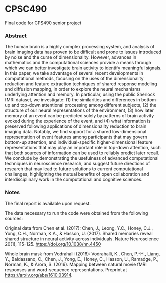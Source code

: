 # CPSC490
Final code for CPS490 senior project

### Abstract
The human brain is a highly complex processing system, and analysis of brain imaging data has proven to be difficult and prone to issues introduced by noise and the curse of dimensionality. However, advances in mathematics and the computational sciences provide a means through which we can better investigate brain activity to identify meaningful signals. In this paper, we take advantage of several recent developments in computational methods, focusing on the uses of the dimensionality reduction and feature extraction techniques of shared response modeling and diffusion mapping, in order to explore the neural mechanisms underlying attention and memory. In particular, using the public Sherlock fMRI dataset, we investigate: (1) the similarities and differences in bottom-up and top-down attentional processing among different subjects, (2) the structure of our neural representations of the environment, (3) how later memory of an event can be predicted solely by patterns of brain activity evoked during the experience of the event, and (4) what information is preserved following applications of dimensionality reduction to brain imaging data. Notably, we find support for a shared low-dimensional representation of event features among participants that may govern bottom-up attention, and individual-specific higher-dimensional feature representations that may play an important role in top-down attention, such that both sources of information can be used to reliably predict later recall.  We conclude by demonstrating the usefulness of advanced computational techniques in neuroscience research, and suggest future directions of research that may lead to future solutions to current computational challenges, highlighting the mutual benefits of open collaboration and interdisciplinary work in the computational and cognitive sciences.

### Notes
The final report is available upon request.

The data necessary to run the code were obtained from the following sources:

Original data from Chen et al. (2017):
Chen, J., Leong, Y.C., Honey, C.J., Yong, C.H., Norman, K.A., & Hasson, U. (2017). Shared memories reveal shared structure in neural activity across individuals. Nature Neuroscience 20(1), 115–125. https://doi.org/10.1038/nn.4450

Whole brain mask from Vodrahalli (2016):
Vodrahalli, K., Chen, P.-H., Liang, Y., Baldassano, C., Chen, J., Yong, E., Honey, C., Hasson, U., Ramadge, P., Norman, K., & Arora, S. (2016). Mapping between natural movie fMRI responses and word-sequence representations. Preprint at https://arxiv.org/abs/1610.03914.
